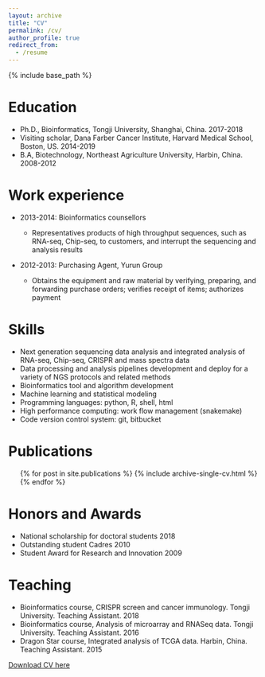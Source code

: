 ```yaml
---
layout: archive
title: "CV"
permalink: /cv/
author_profile: true
redirect_from:
  - /resume
---
```


{% include base_path %}

Education
======
* Ph.D., Bioinformatics, Tongji University, Shanghai, China. 2017-2018
* Visiting scholar, Dana Farber Cancer Institute, Harvard Medical School, Boston, US. 2014-2019
* B.A, Biotechnology, Northeast Agriculture University, Harbin, China. 2008-2012

Work experience
======
* 2013-2014: Bioinformatics counsellors
  * Representatives products of high throughput sequences, such as RNA-seq, Chip-seq, to customers, and interrupt the sequencing and analysis results

* 2012-2013: Purchasing Agent, Yurun Group
  * Obtains the equipment and raw material by verifying, preparing, and forwarding purchase orders; verifies receipt of items; authorizes payment
  
Skills
======
* Next generation sequencing data analysis and integrated analysis of RNA-seq, Chip-seq, CRISPR and mass spectra data
* Data processing and analysis pipelines development and deploy for a variety of NGS protocols and related methods
* Bioinformatics tool and algorithm development
* Machine learning and statistical modeling
* Programming languages: python, R, shell, html
* High performance computing: work flow management (snakemake) 
* Code version control system: git, bitbucket


Publications
======
  <ul>{% for post in site.publications %}
    {% include archive-single-cv.html %}
  {% endfor %}</ul>
  
Honors and Awards
======
* National scholarship for doctoral students 2018
* Outstanding student Cadres 2010
* Student Award for Research and Innovation 2009

  
Teaching
======
* Bioinformatics course, CRISPR screen and cancer immunology. Tongji University. Teaching Assistant. 2018
* Bioinformatics course, Analysis of microarray and RNASeq data. Tongji University. Teaching Assistant. 2016
* Dragon Star course, Integrated analysis of TCGA data. Harbin, China. Teaching Assistant. 2015

  
[Download CV here](http://wbb1813.github.io/files/CV.pdf)
